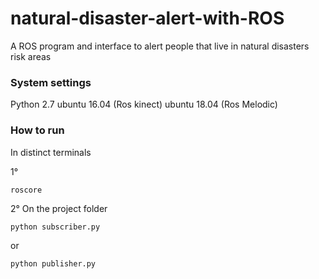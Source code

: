 # natural-disaster-alert-with-ROS
A ROS program and interface to alert people that live in natural disasters risk areas


### System settings
Python 2.7
ubuntu 16.04 (Ros kinect)
ubuntu 18.04 (Ros Melodic)

### How to run
In distinct terminals

1°
```
roscore
```

2° On the project folder
```
python subscriber.py
```
or
```
python publisher.py
```
